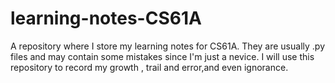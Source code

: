 # learning-notes-CS61A
A repository where I store my learning notes for CS61A. They are usually .py files and may contain some mistakes since I'm just a nevice. I will use this repository to record my growth , trail and error,and even ignorance.
